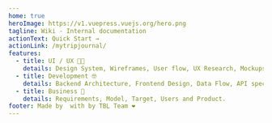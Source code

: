 ```yaml
---
home: true
heroImage: https://v1.vuepress.vuejs.org/hero.png
tagline: Wiki - Internal documentation
actionText: Quick Start →
actionLink: /mytripjournal/
features:
  - title: UI / UX 👨‍🎨
    details: Design System, Wireframes, User flow, UX Research, Mockups and etc.
  - title: Development 🤓
    details: Backend Architecture, Frontend Design, Data Flow, API spec, DB Relationships and etc.
  - title: Business 💼
    details: Requirements, Model, Target, Users and Product.
footer: Made by  with by TBL Team ❤️
---
```

